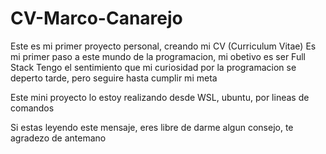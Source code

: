# CV-Marco-Canarejo

Este es mi primer proyecto personal, creando mi CV (Curriculum Vitae)
Es mi primer paso a este mundo de la programacion,
mi obetivo es ser Full Stack
Tengo el sentimiento que mi curiosidad por la programacion se deperto tarde, pero seguire hasta cumplir mi meta

Este mini proyecto lo estoy realizando desde WSL, ubuntu, por lineas de comandos

Si estas leyendo este mensaje, eres libre de darme algun consejo, te agradezo de antemano

